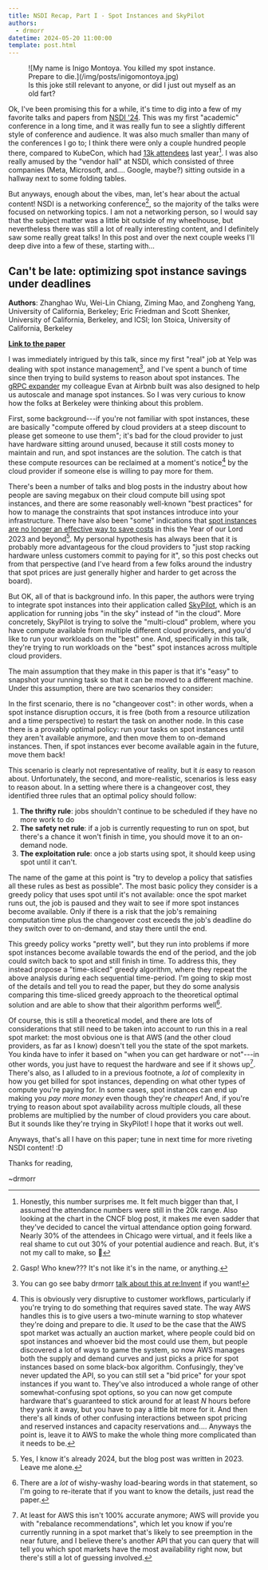 ```yaml
---
title: NSDI Recap, Part I - Spot Instances and SkyPilot
authors:
  - drmorr
datetime: 2024-05-20 11:00:00
template: post.html
---
```


<figure markdown>
  ![My name is Inigo Montoya.  You killed my spot instance.  Prepare to die.](/img/posts/inigomontoya.jpg)
  <figcaption> Is this joke still relevant to anyone, or did I just out myself as an old fart?  </figcaption>
</figure>

Ok, I've been promising this for a while, it's time to dig into a few of my favorite talks and papers from [NSDI '24](https://www.usenix.org/conference/nsdi24).
This was my first "academic" conference in a long time, and it was really fun to see a slightly different style of
conference and audience.  It was also much smaller than many of the conferences I go to; I think there were only a
couple hundred people there, compared to KubeCon, which had [13k attendees](https://www.cncf.io/reports/kubecon-cloudnativecon-north-america-2023/)
last year[^1].  I was also really amused by the "vendor hall" at NSDI, which consisted of three companies (Meta,
Microsoft, and.... Google, maybe?) sitting outside in a hallway next to some folding tables.

But anyways, enough about the vibes, man, let's hear about the actual content!  NSDI is a networking conference[^2], so
the majority of the talks were focused on networking topics.  I am not a networking person, so I would say that the
subject matter was a little bit outside of my wheelhouse, but nevertheless there was still a lot of really interesting
content, and I definitely saw some really great talks!  In this post and over the next couple weeks I'll deep dive into
a few of these, starting with...

## Can't be late: optimizing spot instance savings under deadlines

**Authors**: Zhanghao Wu, Wei-Lin Chiang, Ziming Mao, and Zongheng Yang, University of California, Berkeley; Eric
Friedman and Scott Shenker, University of California, Berkeley, and ICSI; Ion Stoica, University of California,
Berkeley

[**Link to the paper**](https://www.usenix.org/system/files/nsdi24-wu-zhanghao.pdf)

I was immediately intrigued by this talk, since my first "real" job at Yelp was dealing with spot instance management[^3],
and I've spent a bunch of time since then trying to build systems to reason about spot instances.  The [gRPC
expander](https://github.com/kubernetes/autoscaler/blob/master/cluster-autoscaler/proposals/expander-plugin-grpc.md) my
colleague Evan at Airbnb built was also designed to help us autoscale and manage spot instances.  So I was very curious
to know how the folks at Berkeley were thinking about this problem.

First, some background---if you're not familiar with spot instances, these are basically "compute offered by cloud
providers at a steep discount to please get someone to use them"; it's bad for the cloud provider to just have hardware
sitting around unused, because it still costs money to maintain and run, and spot instances are the solution.  The catch
is that these compute resources can be reclaimed at a moment's notice[^4] by the cloud provider if someone else is
willing to pay more for them.

There's been a number of talks and blog posts in the industry about how people are saving megabux on their cloud compute
bill using spot instances, and there are some reasonably well-known "best practices" for how to manage the constraints
that spot instances introduce into your infrastructure.  There have also been "some" indications that [spot instances
are no longer an effective way to save costs](https://pauley.me/post/2023/spot-price-trends/) in this the Year of our
Lord 2023 and beyond[^5].  My personal hypothesis has always been that it is probably more advantageous for the cloud
providers to "just stop racking hardware unless customers commit to paying for it", so this post checks out from that
perspective (and I've heard from a few folks around the industry that spot prices are just generally higher and harder
to get across the board).

But OK, all of that is background info.  In this paper, the authors were trying to integrate spot instances into their
application called [SkyPilot](https://skypilot.readthedocs.io/en/latest/docs/index.html), which is an application for
running jobs "in the sky" instead of "in the cloud".  More concretely, SkyPilot is trying to solve the "multi-cloud"
problem, where you have compute available from multiple different cloud providers, and you'd like to run your workloads
on the "best" one.  And, specifically in this talk, they're trying to run workloads on the "best" spot instances across
multiple cloud providers.

The main assumption that they make in this paper is that it's "easy" to snapshot your running task so that it can be
moved to a different machine.  Under this assumption, there are two scenarios they consider:

In the first scenario, there is no "changeover cost": in other words, when a spot instance disruption occurs, it is free
(both from a resource utilization and a time perspective) to restart the task on another node.  In this case  there is a
provably optimal policy: run your tasks on spot instances until they aren't available anymore, and then move them to
on-demand instances.  Then, if spot instances ever become available again in the future, move them back!

This scenario is clearly not representative of reality, but it _is_ easy to reason about.  Unfortunately, the second,
and more-realistic, scenarios is less easy to reason about.  In a setting where there is a changeover cost, they
identified three rules that an optimal policy should follow:

1. **The thrifty rule**: jobs shouldn't continue to be scheduled if they have no more work to do
2. **The safety net rule**: if a job is currently requesting to run on spot, but there's a chance it won't finish in time,
   you should move it to an on-demand node.
3. **The exploitation rule**: once a job starts using spot, it should keep using spot until it can't.

The name of the game at this point is "try to develop a policy that satisfies all these rules as best as possible".  The
most basic policy they consider is a greedy policy that uses spot until it's not available: once the spot market runs
out, the job is paused and they wait to see if more spot instances become available.  Only if there is a risk that the
job's remaining computation time plus the changeover cost exceeds the job's deadline do they switch over to on-demand,
and stay there until the end.

This greedy policy works "pretty well", but they run into problems if more spot instances become available towards the
end of the period, and the job could switch back to spot and still finish in time.  To address this, they instead
propose a "time-sliced" greedy algorithm, where they repeat the above analysis during each sequential time-period.
I'm going to skip most of the details and tell you to read the paper, but they do some analysis comparing this
time-sliced greedy approach to the theoretical optimal solution and are able to show that their algorithm performs
well[^6].

Of course, this is still a theoretical model, and there are lots of considerations that still need to be taken into
account to run this in a real spot market: the most obvious one is that AWS (and the other cloud providers, as far as I
know) doesn't tell you the state of the spot markets.  You kinda have to infer it based on "when you can get hardware or
not"---in other words, you just have to request the hardware and see if it shows up[^7].  There's also, as I alluded to
in a previous footnote, a _lot_ of complexity in how you get billed for spot instances, depending on what other types of
compute you're paying for.  In some cases, spot instances can end up making you _pay more money_ even though they're
_cheaper_!  And, if you're trying to reason about spot availability across multiple clouds, all these problems are
multiplied by the number of cloud providers you care about.  But it sounds like they're trying in SkyPilot!  I hope that
it works out well.

Anyways, that's all I have on this paper; tune in next time for more riveting NSDI content! :D

Thanks for reading,

~drmorr


[^1]: Honestly, this number surprises me.  It felt much bigger than that, I assumed the attendance numbers were still in
    the 20k range.  Also looking at the chart in the CNCF blog post, it makes me even sadder that they've decided to
    cancel the virtual attendance option going forward.  Nearly 30% of the attendees in Chicago were virtual, and it
    feels like a real shame to cut out 30% of your potential audience and reach.  But, it's not my call to make, so 🤷

[^2]: Gasp!  Who knew???  It's not like it's in the name, or anything.

[^3]: You can go see baby drmorr [talk about this at re:Invent](https://www.youtube.com/watch?v=9hVYUr1RmHU&t=1s) if you
    want!

[^4]: This is obviously very disruptive to customer workflows, particularly if you're trying to do something that
    requires saved state.  The way AWS handles this is to give users a two-minute warning to stop whatever they're doing
    and prepare to die.  It _used_ to be the case that the AWS spot market was actually an auction market, where people
    could bid on spot instances and whoever bid the most could use them, but people discovered a lot of ways to game the
    system, so now AWS manages both the supply and demand curves and just picks a price for spot instances based on some
    black-box algorithm.  Confusingly, they've never updated the API, so you can still set a "bid price" for your spot
    instances if you want to.  They've also introduced a whole range of other somewhat-confusing spot options, so you
    can now get compute hardware that's guaranteed to stick around for at least _N_ hours before they yank it away, but
    you have to pay a little bit more for it.  And then there's all kinds of other confusing interactions between spot
    pricing and reserved instances and capacity reservations and.... Anyways the point is, leave it to AWS to make the
    whole thing more complicated than it needs to be.

[^5]: Yes, I know it's already 2024, but the blog post was written in 2023.  Leave me alone.

[^6]: There are a _lot_ of wishy-washy load-bearing words in that statement, so I'm going to re-iterate that if you want
    to know the details, just read the paper.

[^7]: At least for AWS this isn't 100% accurate anymore; AWS will provide you with "rebalance recommendations", which
    let you know if you're currently running in a spot market that's likely to see preemption in the near future, and I
    believe there's another API that you can query that will tell you which spot markets have the most availability
    right now, but there's still a lot of guessing involved.
